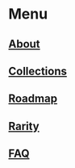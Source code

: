 # Menu

## [About](#about)
## [Collections](#collections)
## [Roadmap](#roadmap)
## [Rarity](#rarity)
## [FAQ](#faq)

  
